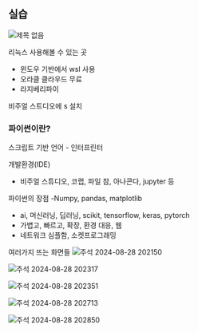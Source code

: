 ## 실습

![제목 없음](https://github.com/user-attachments/assets/9695b7eb-0a02-4b1a-8435-44b18e4c7f68)

리눅스 사용해볼 수 있는 곳

- 윈도우 기반에서 wsl 사용 
- 오라클 클라우드 무료
- 라지베리파이
 
비주얼 스트디오에 s 설치

### 파이썬이란?

스크립트 기반 언어 - 인터프린터

개발환경(IDE)
- 비주얼 스튜디오, 코랩, 파일 참, 아나콘다, jupyter 등

파이썬의 장점
-Numpy, pandas, matplotlib
- ai, 머신러닝, 딥러닝, scikit, tensorflow, keras, pytorch
- 가볍고, 빠르고, 확장, 환경 대응, 웹
- 네트워크 심플함, 소켓프로그래밍

여러가지 뜨는 화면들
![주석 2024-08-28 202150](https://github.com/user-attachments/assets/aad6005c-f8c1-4955-9bf5-b80635fa21c8)

![주석 2024-08-28 202317](https://github.com/user-attachments/assets/780f5798-ae1f-49be-a72e-b4cdc8f4afcf)

![주석 2024-08-28 202351](https://github.com/user-attachments/assets/e57b0c24-9f32-4152-b945-bb227c656ffb)

![주석 2024-08-28 202713](https://github.com/user-attachments/assets/a419085f-bf10-4b88-bf11-4673e02d78bc)

![주석 2024-08-28 202850](https://github.com/user-attachments/assets/e8cc5955-ec0c-41d2-ae7f-eb2ad884649e)





